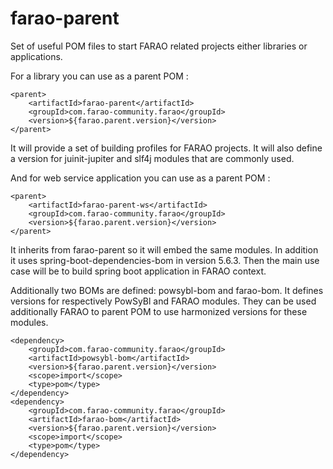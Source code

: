 # farao-parent

Set of useful POM files to start FARAO related projects either libraries or applications.

For a library you can use as a parent POM :

```
<parent>
    <artifactId>farao-parent</artifactId>
    <groupId>com.farao-community.farao</groupId>
    <version>${farao.parent.version}</version>
</parent>
```
It will provide a set of building profiles for FARAO projects. It will also define a version for juinit-jupiter and slf4j modules that are commonly used.

And for web service application you can use as a parent POM :

```
<parent>
    <artifactId>farao-parent-ws</artifactId>
    <groupId>com.farao-community.farao</groupId>
    <version>${farao.parent.version}</version>
</parent>
```
It inherits from farao-parent so it will embed the same modules. In addition it uses spring-boot-dependencies-bom in version 5.6.3. Then the main use case will be to build spring boot application in FARAO context. 

Additionally two BOMs are defined: powsybl-bom and farao-bom. It defines versions for respectively PowSyBl and FARAO modules. They can be used additionally FARAO to parent POM to use harmonized versions for these modules.

```
<dependency>
    <groupId>com.farao-community.farao</groupId>
    <artifactId>powsybl-bom</artifactId>
    <version>${farao.parent.version}</version>
    <scope>import</scope>
    <type>pom</type>
</dependency>
<dependency>
    <groupId>com.farao-community.farao</groupId>
    <artifactId>farao-bom</artifactId>
    <version>${farao.parent.version}</version>
    <scope>import</scope>
    <type>pom</type>
</dependency>
```
